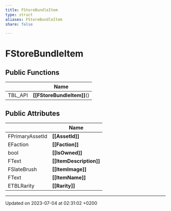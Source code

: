 ```yaml
---
title: FStoreBundleItem
type: struct
aliases: FStoreBundleItem
share: false

---
```


# FStoreBundleItem





## Public Functions

|                | Name           |
| -------------- | -------------- |
| TBL_API | **[[FStoreBundleItem]]**() |

## Public Attributes

|                | Name           |
| -------------- | -------------- |
| FPrimaryAssetId | **[[AssetId]]**  |
| EFaction | **[[Faction]]**  |
| bool | **[[IsOwned]]**  |
| FText | **[[ItemDescription]]**  |
| FSlateBrush | **[[ItemImage]]**  |
| FText | **[[ItemName]]**  |
| ETBLRarity | **[[Rarity]]**  |

-------------------------------

Updated on 2023-07-04 at 02:31:02 +0200